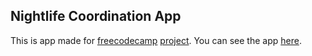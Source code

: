 ## Nightlife Coordination App

This is app made for [freecodecamp](https://freecodecamp.com) [project](https://www.freecodecamp.com/challenges/build-a-nightlife-coordination-app).  You can see the app [here](https://hideous-accordion.gomix.me/).